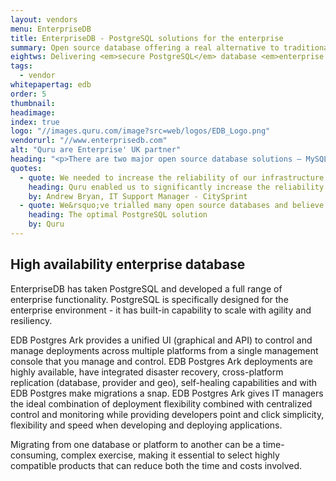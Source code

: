 ```yaml
---
layout: vendors
menu: EnterpriseDB
title: EnterpriseDB - PostgreSQL solutions for the enterprise
summary: Open source database offering a real alternative to traditional proprietary database systems - and at a fraction of the cost
eightws: Delivering <em>secure PostgreSQL</em> database <em>enterprise solutions</em> at scale
tags:
  - vendor
whitepapertag: edb
order: 5
thumbnail:
headimage:
index: true
logo: "//images.quru.com/image?src=web/logos/EDB_Logo.png"
vendorurl: "//www.enterprisedb.com"
alt: "Quru are Enterprise' UK partner"
heading: "<p>There are two major open source database solutions – MySQL and PostgreSQL. The choice depends on how an application has been designed alongside design preferences. Where the intelligence to manage data is built into the database rather than the application then PostgreSQL is the usual solution.</p><p>We recommend EnterpriseDB for PostgreSQL as the organisation that demonstrates the deepest PostgreSQL knowledge and who are responsible for over 50% of the posted code changes. We&rsquo;ve trialled many open source databases and believe that for PostgreSQL, EnterpriseDB is the best solution.  It enables organisations to migrate their data rapidly and cost-effectively and from a technical and business perspective, our organisations have a very close working relationship at all levels.</p><p>The benefits our clients achieve are significant - EnterpriseDB enables you to run PostgreSQL at scale. We are regularly asked by organisations to help them move away from Oracle, attracted by the opportunity to reduce database costs by 80% or more.</p>"
quotes:
  - quote: We needed to increase the reliability of our infrastructure to support the client and courier database, which is a business-critical resource. Any issues with the database cost us money and could damage our brand reputation. Quru has demonstrated an in-depth understanding of the way our business works and have enabled us to significantly increase the reliability of our infrastructure. The mix of technical consultancy and implementation has been excellent and we consider them a trusted partner.
    heading: Quru enabled us to significantly increase the reliability of our infrastructure
    by: Andrew Bryan, IT Support Manager - CitySprint
  - quote: We&rsquo;ve trialled many open source databases and believe that for PostgreSQL, EnterpriseDB is the best solution.  It enables organisations to migrate their data rapidly and cost-effectively and from a technical and business perspective, our organisations have a very close working relationship at all levels.
    heading: The optimal PostgreSQL solution 
    by: Quru
---
```


## High availability enterprise database

EnterpriseDB has taken PostgreSQL and developed a full range of enterprise functionality. PostgreSQL is specifically designed for the enterprise environment - it has built-in capability to scale with agility and resiliency. 

EDB Postgres Ark provides a unified UI (graphical and API) to control and manage deployments across multiple platforms from a single management console that you manage and control. EDB Postgres Ark deployments are highly available, have integrated disaster recovery, cross-platform replication (database, provider and geo), self-healing capabilities and with EDB Postgres make migrations a snap. EDB Postgres Ark gives IT managers the ideal combination of deployment flexibility combined with centralized control and monitoring while providing developers point and click simplicity, flexibility and speed when developing and deploying applications.

Migrating from one database or platform to another can be a time-consuming, complex exercise, making it essential to select highly compatible products that can reduce both the time and costs involved. 
